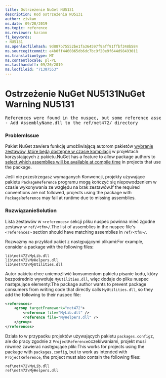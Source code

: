 ```yaml
---
title: Ostrzeżenie NuGet NU5131
description: Kod ostrzeżenia NU5131
author: zivkan
ms.date: 09/20/2019
ms.topic: reference
ms.reviewer: karann
f1_keywords:
- NU5131
ms.openlocfilehash: 9d887b75552be1fa364597f9aff91ffbf348b584
ms.sourcegitcommit: e4b0ff4460865db6dc7bc9f20e9f644d98493011
ms.translationtype: MT
ms.contentlocale: pl-PL
ms.lasthandoff: 09/26/2019
ms.locfileid: "71307553"
---
```

# <a name="nuget-warning-nu5131"></a><span data-ttu-id="f43f0-103">Ostrzeżenie NuGet NU5131</span><span class="sxs-lookup"><span data-stu-id="f43f0-103">NuGet Warning NU5131</span></span>

<pre>References were found in the nuspec, but some reference assemblies were not found in both the nuspec and ref folder. Add the following reference assemblies:
- Add AssemblyName.dll to the ref/net472/ directory</pre>

### <a name="issue"></a><span data-ttu-id="f43f0-104">Problem</span><span class="sxs-lookup"><span data-stu-id="f43f0-104">Issue</span></span>

<span data-ttu-id="f43f0-105">Pakiet NuGet zawiera funkcję umożliwiającą autorom pakietów [wybranie zestawów, które będą dostępne w czasie kompilacji](https://docs.microsoft.com/en-gb/nuget/create-packages/select-assemblies-referenced-by-projects) w projektach korzystających z pakietu.</span><span class="sxs-lookup"><span data-stu-id="f43f0-105">NuGet has a feature to allow package authors to [select which assemblies will be available at compile time](https://docs.microsoft.com/en-gb/nuget/create-packages/select-assemblies-referenced-by-projects) in projects that use the package.</span></span>

<span data-ttu-id="f43f0-106">Jeśli nie przestrzegasz wymaganych Konwencji, projekty używające pakietu `PackageReference` programu mogą kończyć się niepowodzeniem w czasie wykonywania ze względu na brak zestawów.</span><span class="sxs-lookup"><span data-stu-id="f43f0-106">If the required conventions are not followed, projects using the package with `PackageReference` may fail at runtime due to missing assemblies.</span></span>

### <a name="solution"></a><span data-ttu-id="f43f0-107">Rozwiązanie</span><span class="sxs-lookup"><span data-stu-id="f43f0-107">Solution</span></span>

<span data-ttu-id="f43f0-108">Lista zestawów w `<references>` sekcji pliku nuspec powinna mieć zgodne zestawy w `ref/<tfm>/`.</span><span class="sxs-lookup"><span data-stu-id="f43f0-108">The list of assemblies in the nuspec file's `<references>` section should have matching assemblies in `ref/<tfm>/`.</span></span>

<span data-ttu-id="f43f0-109">Rozważmy na przykład pakiet z następującymi plikami:</span><span class="sxs-lookup"><span data-stu-id="f43f0-109">For example, consider a package with the following files:</span></span>

```text
lib\net472\MyLib.dll
lib\net472\MyHelpers.dll
lib\net472\MyUtilities.dll
```

<span data-ttu-id="f43f0-110">Autor pakietu chce uniemożliwić konsumentom pakietu pisanie kodu, który bezpośrednio wywołuje `MyUtilities.dll`, więc dodaje do pliku nuspec następujące elementy:</span><span class="sxs-lookup"><span data-stu-id="f43f0-110">The package author wants to prevent package consumers from writing code that directly calls `MyUtilities.dll`, so they add the following to their nuspec file:</span></span>

```xml
<references>
    <group targetFramework="net472">
        <reference file="MyLib.dll" />
        <reference file="MyHelpers.dll" />
    </group>
</references>
```

<span data-ttu-id="f43f0-111">Działa to w przypadku projektów używających pakietu `packages.config`z, ale do pracy zgodnie z `ProjectReference`oczekiwaniami, projekt musi również zawierać następujące pliki:</span><span class="sxs-lookup"><span data-stu-id="f43f0-111">This works for projects using the package with `packages.config`, but to work as intended with `ProjectReference`, the project must also contain the following files:</span></span>

```text
ref\net472\MyLib.dll
ref\net472\MyHelpers.dll
```
